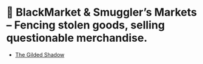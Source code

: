 
# 🥷 BlackMarket & Smuggler’s Markets – Fencing stolen goods, selling questionable merchandise.

* [The Gilded Shadow](../../data/towns/belford/guilds/GildedShadows.md)